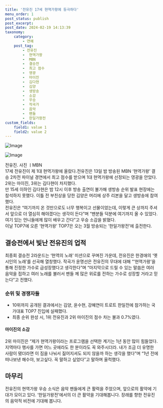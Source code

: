 ```yaml
---
title: '전유진 17세 현역가왕에 등극하다'
menu_order: 1
post_status: publish
post_excerpt: 
post_date: 2024-02-19 14:13:39
taxonomy:
    category:
        - 연예
    post_tag:
        - 전유진
        -  현역가왕
        -  MBN
        -  결승전
        -  최고 점수
        -  영광
        -  마이진
        -  김다현
        -  김양
        -  생방송
        -  소감
        -  우승
        -  작곡가
        -  음악
        -  팬들
        -  한일가왕전
custom_fields:
    field1: value 1
    field2: value 2
---
```


![Image](https://ssl.pstatic.net/mimgnews/image/009/2024/02/14/0005258082_001_20240214084501021.jpeg?type=w540)

![Image](https://mimgnews.pstatic.net/image/009/2024/02/14/0005258082_002_20240214084501056.jpg?type=w540)

전유진. 사진 ㅣMBN  
17세 전유진이 제 1대 현역가왕에 올랐다.전유진은 13일 밤 방송된 MBN ‘현역가왕’ 결승 2차전 파이널 경연에서 최고 점수를 받으며 1대 현역가왕에 선정되는 영광을 안았다. 2위는 마이진, 3위는 김다현이 차지했다.  
만 15세 이하인 김다현은 밤 12시 이후 방송 출연이 불가해 생방송 순위 발표 현장에는 참석하지 못했다. 이틀 전 부친상을 당한 김양은 머리에 상주 리본을 달고 생방송에 참여했다.  
전유진은 “여기까지 온 것만으로도 너무 행복이고 선물이었는데, 이렇게 큰 상까지 주셔서 앞으로 더 열심히 해야겠다는 생각이 든다”며 “팬분들 덕분에 여기까지 올 수 있었다. 여기 있는 언니들에께 많이 배우고 간다”고 우승 소감을 밝혔다.  
이날 TOP7에 오른 ‘현역가왕’ TOP7은 오는 3월 방송되는 ‘한일가왕전’에 출전한다.
## 결승전에서 빛난 전유진의 업적  
최종회 결승전 2라운드는 ‘현역의 노래’ 미션으로 꾸며진 가운데, 전유진은 한경애의 ‘옛 시인의 노래’를 선곡해 열창했다. 작곡가 윤명선은 전유진의 무대에 대해 “‘현역가왕’을 통해 진정한 가수로 급성장했다고 생각한다”며 “마지막으로 드릴 수 있는 말씀은 여러 음악을 접하고 여러 노래를 불러서 팬들 께 많은 위로를 전하는 가수로 성장할 거라고 믿는다”고 전했다.
### 순위 및 경쟁자들  
- 10위까지 공개된 결과에서는 김양, 윤수현, 강혜연이 트로트 한일전에 참가하는 국가대표 TOP7 진입에 실패했다.  
- 최종 순위 완성 시, 1위 전유진과 2위 마이진의 점수 차는 불과 0.7%였다.  
#### 마이진의 소감  
2위 마이진은 “제가 현역가왕이라는 프로그램을 선택한 계기는 1년 동안 많이 힘들었다. 지역마다 행사를 가면 어느 곳에라도 한 분이라도 꼭 와주시더라. 내가 조금 더 유명한 사람이 됐더라면 이 짐을 나눠서 짊어지셔도 되지 않을까 하는 생각을 했다”며 “1년 전에 떠나보낸 해수야, 보고싶다. 꼭 말하고 싶었다”고 말하며 울컥했다.
## 마무리  
전유진의 현역가왕 우승 소식은 음악 팬들에게 큰 활력을 주었으며, 앞으로의 활약에 기대가 모이고 있다. ‘한일가왕전’에서의 더 큰 활약을 기대해봅니다. 장래를 향한 전유진의 음악적 비전에 기대해 봅니다.
